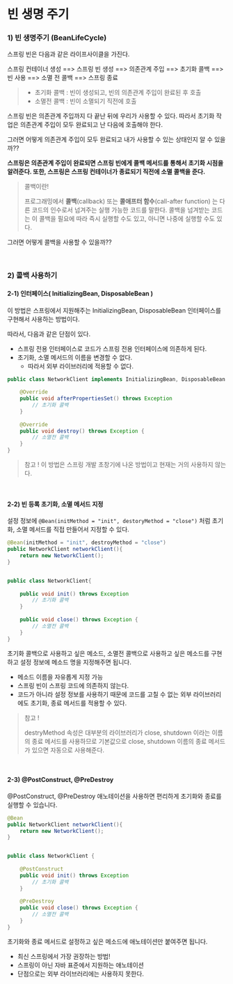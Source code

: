 # 빈 생명 주기

### 1) 빈 생명주기 (BeanLifeCycle)

스프링 빈은 다음과 같은 라이프사이클을 가진다.

스프링 컨테이너 생성 ==> 스프링 빈 생성 ==> 의존관계 주입 ==> 초기화 콜백 ==> 빈 사용 ==> 소멸 전 콜백 ==> 스프링 종료

> - 초기화 콜백 : 빈이 생성되고, 빈의 의존관계 주입이 완료된 후 호출
> - 소멸전 콜백 : 빈이 소멸되기 직전에 호출

스프링 빈은 의존관계 주입까지 다 끝난 뒤에 우리가 사용할 수 있다. 따라서 초기화 작업은 의존관계 주입이 모두 완료되고 난 다음에 호출해야 한다.

그러면 어떻게 의존관계 주입이 모두 완료되고 내가 사용할 수 있는 상태인지 알 수 있을까??

**스프링은 의존관계 주입이 완료되면 스프링 빈에게 콜백 메서드를 통해서 초기화 시점을 알려준다. 또한, 스프링은 스프링 컨테이너가 종료되기 직전에 소멸 콜백을 준다.**

> 콜백이란!
>
> 프로그래밍에서 **콜백**(callback) 또는 **콜애프터 함수**(call-after function) 는 다른 코드의 인수로서 넘겨주는 실행 가능한 코드를 말한다. 콜백을 넘겨받는 코드는 이 콜백을 필요에 따라 즉시 실행할 수도 있고, 아니면 나중에 실행할 수도 있다.

그러면 어떻게 콜백을 사용할 수 있을까??

<br> 

### 2) 콜백 사용하기

#### 2-1) 인터페이스( InitializingBean, DisposableBean )

이 방법은 스프링에서 지원해주는 InitializingBean, DisposableBean  인터페이스를 구현해서 사용하는 방법이다.

따라서, 다음과 같은 단점이 있다.

- 스프링 전용 인터페이스로 코드가 스프링 전용 인터페이스에 의존하게 된다.
- 초기화, 소멸 메서드의 이름을 변경할 수 없다.
  - 따라서 외부 라이브러리에 적용할 수 없다.

```java
public class NetworkClient implements InitializingBean, DisposableBean {
    
    @Override
    public void afterPropertiesSet() throws Exception 
        // 초기화 콜백
    }
    
    @Override
    public void destroy() throws Exception {
        // 소멸전 콜백
    }
}
```

> 참고 ! 이 방법은 스프링 개발 초창기에 나온 방법이고 현재는 거의 사용하지 않는다.

<br>

#### 2-2) 빈 등록 초기화, 소멸 메서드 지정

설정 정보에 `@Bean(initMethod = "init", destoryMethod = "close")` 처럼 초기화, 소멸 메서드를 직접 만들어서 지정할 수 있다.

```java
@Bean(initMethod = "init", destroyMethod = "close")
public NetworkClient networkClient(){
    return new NetworkClient();
}


public class NetworkClient{
    
    public void init() throws Exception 
        // 초기화 콜백
    }
    
    public void close() throws Exception {
        // 소멸전 콜백
    }
}
```

초기화 콜백으로 사용하고 싶은 메소드, 소멸전 콜백으로 사용하고 싶은 메소드를 구현하고 설정 정보에 메소드 명을 지정해주면 됩니다.

- 메소드 이름을 자유롭게 지정 가능
- 스프링 빈이 스프링 코드에 의존하지 않는다.
- 코드가 아니라 설정 정보를 사용하기 때문에 코드를 고칠 수 없는 외부 라이브러리에도 초기화, 종료 메서드를 적용할 수 있다.

> 참고 ! 
>
> destryMethod 속성은 대부분의 라이브러리가 close, shutdown 이라는 이름의 종료 메서드를 사용하므로 기본값으로 close, shutdown 이름의 종료 메서드가 있으면 자동으로 사용해준다.

<br>

#### 2-3) @PostConstruct, @PreDestroy

@PostConstruct, @PreDestroy 애노테이션을 사용하면 편리하게 초기화와 종료를 실행할 수 있습니다.

```java
@Bean
public NetworkClient networkClient(){
    return new NetworkClient();
}


public class NetworkClient {
    
    @PostConstruct
    public void init() throws Exception 
        // 초기화 콜백
    }
    
    @PreDestroy
    public void close() throws Exception {
        // 소멸전 콜백
    }
}
```

초기화와 종료 메서드로 설정하고 싶은 메소드에 애노테이션만 붙여주면 됩니다.

- 최신 스프링에서 가장 권장하는 방법!
- 스프링이 아닌 자바 표준에서 지원하는 애노테이션
- 단점으로는 외부 라이브러리에는 사용하지 못한다.
